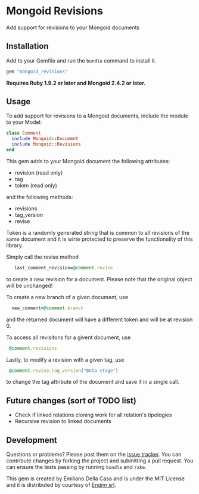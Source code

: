 # Mongoid Revisions

Add support for revisions to your Mongoid documents

## Installation

Add to your Gemfile and run the `bundle` command to install it.

 ```ruby
 gem "mongoid_revisions"
 ```

**Requires Ruby 1.9.2 or later and Mongoid 2.4.2 or later.**

## Usage

To add support for revisions to a Mongoid documents, include the module to your Model:

 ```ruby
 class Comment
   include Mongoid::Document
   include Mongoid::Revisions
 end
 ```

This gem adds to your Mongoid document the following attributes:

- revision (read only)
- tag
- token (read only)

and the following methods:

- revisions
- tag_version
- revise

Token is a randomly generated string that is common to all revisions of the same document and it is wirte protected to preserve the functionality of this library.

Simply call the revise method

 ```ruby
	last_comment_revision=@comment.revise
 ```

to create a new revision for a document. Please note that the original object will be unchanged! 

To create a new branch of a given document, use

```ruby
  new_comment=@comment.branch
 ```

and the returned document will have a different token and will be at revision 0.

To access all revisitons for a givent document, use

 ```ruby
  @comment.revisions
 ```

Lastly, to modify a revision with a given tag, use

 ```ruby
  @comment.revise.tag_version("Beta stage")
 ```

to change the tag attribute of the document and save it in a single call.

## Future changes (sort of TODO list)

- Check if linked relations cloning work for all relation's tipologies
- Recursive revision to linked documents

## Development

Questions or problems? Please post them on the [issue tracker](https://github.com/emilianodellacasa/mongoid_revisions/issues). You can contribute changes by forking the project and submitting a pull request. You can ensure the tests passing by running `bundle` and `rake`.

This gem is created by Emiliano Della Casa and is under the MIT License and it is distributed by courtesy of [Engim srl](http://www.engim.eu/en).
